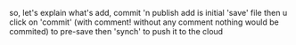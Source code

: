 so, let's explain what's add, commit 'n publish
add is initial 'save' file
then u click on 'commit' (with comment! without any comment nothing would be commited) to pre-save
then 'synch' to push it to the cloud